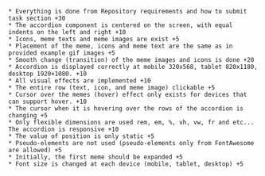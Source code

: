 
    * Everything is done from Repository requirements and how to submit task section +30
    * The accordion component is centered on the screen, with equal indents on the left and right +10
    * Icons, meme texts and meme images are exist +5
    * Placement of the meme, icons and meme text are the same as in provided example gif images +5
    * Smooth change (transition) of the meme images and icons is done +20
    * Accordion is displayed correctly at mobile 320x568, tablet 820x1180, desktop 1920×1080. +10
    * All visual effects are implemented +10
    * The entire row (text, icon, and meme image) clickable +5
    * Cursor over the memes (hover) effect only exists for devices that can support hover. +10
    * The cursor when it is hovering over the rows of the accordion is changing +5
    * Only flexible dimensions are used rem, em, %, vh, vw, fr and etc... The accordion is responsive +10
    * The value of position is only static +5
    * Pseudo-elements are not used (pseudo-elements only from FontAwesome are allowed) +5
    * Initially, the first meme should be expanded +5
    * Font size is changed at each device (mobile, tablet, desktop) +5
